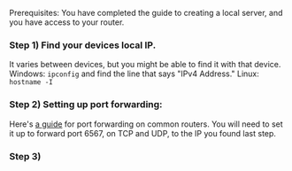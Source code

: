 Prerequisites:
You have completed the guide to creating a local server, and you have access to your router.

### Step 1) Find your devices local IP. 
It varies between devices, but you might be able to find it with that device.
Windows: `ipconfig` and find the line that says "IPv4 Address."
Linux: `hostname -I`
### Step 2) Setting up port forwarding:
Here's [a guide](https://www.noip.com/support/knowledgebase/general-port-forwarding-guide/) for port forwarding on common routers.
You will need to set it up to forward port 6567, on TCP and UDP, to the IP you found last step.
### Step 3)
